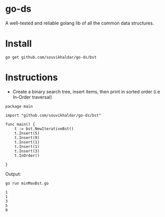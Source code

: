 # go-ds
A well-tested and reliable golang lib of all the common data structures.

# Install
`go get github.com/souvikhaldar/go-ds/bst`

# Instructions
* Create a binary search tree, insert items, then print in sorted order (i.e In-Order traversal)  

```
package main

import "github.com/souvikhaldar/go-ds/bst"

func main() {
	t := bst.NewIterativeBst()
	t.Insert(5)
	t.Insert(9)
	t.Insert(1)
	t.Insert(1)
	t.Insert(3)
	t.InOrder()

}
```
Output:  
```
go run minMaxBst.go

1
1
3
5
9

```
